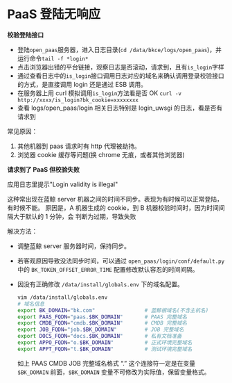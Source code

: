 # PaaS 登陆无响应

**校验登陆接口**

- 登陆`open_paas`服务器，进入日志目录(`cd /data/bkce/logs/open_paas`)，并运行命令`tail -f *login*`
- 点击浏览器出错的平台链接，观察日志是否滚动，请求到，且有`is_login`字样
- 通过查看日志中的`is_login`接口调用日志对应的域名来确认调用登录校验接口的方式，是直接调用 login 还是通过 ESB 调用。
- 在服务器上用 curl 模拟调用`is_login`方法看是否 OK `curl -v http://xxxx/is_login?bk_cookie=xxxxxxxx`
- 查看 logs/open_paas/login 相关日志特别是 login_uwsgi 的日志，看是否有请求到

常见原因：

1. 其他机器到 paas 请求时有 http 代理被劫持。
2. 浏览器 cookie 缓存等问题(换 chrome 无痕，或者其他浏览器)

**请求到了 PaaS 但校验失败**

应用日志里提示"Login validity is illegal"

这种常出现在蓝鲸 server 机器之间的时间不同步。表现为有时候可以正常登陆，有时候不能。 原因是，A 机器生成的 cookie，到 B 机器校验时间时，因为时间间隔大于默认的 1 分钟，会 判断为过期，导致失败

解决方法：

- 调整蓝鲸 server 服务器时间，保持同步。
- 若客观原因导致没法同步时间，可以通过 `open_paas/login/conf/default.py` 中的 `BK_TOKEN_OFFSET_ERROR_TIME` 配置修改默认容忍的时间间隔。

- 因没有正确修改 `/data/install/globals.env` 下的域名配置。
    ```bash
    vim /data/install/globals.env
    # 域名信息
    export BK_DOMAIN="bk.com"                # 蓝鲸根域名(不含主机名)
    export PAAS_FQDN="paas.$BK_DOMAIN"       # PAAS 完整域名
    export CMDB_FQDN="cmdb.$BK_DOMAIN"       # CMDB 完整域名
    export JOB_FQDN="job.$BK_DOMAIN"         # JOB 完整域名
    export DOCS_FQDN="docs.$BK_DOMAIN"       # 私有文档准备
    export APPO_FQDN="o.$BK_DOMAIN"          # 正式环境完整域名
    export APPT_FQDN="t.$BK_DOMAIN"          # 测试环境完整域名
    ```
    如上 PAAS CMDB JOB 完整域名格式 “.” 这个连接符一定是在变量 `$BK_DOMAIN` 前面，`$BK_DOMAIN` 变量不可修改为实际值，保留变量格式。

